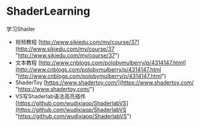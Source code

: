 # ShaderLearning
学习Shader

- 视频教程 [http://www.sikiedu.com/my/course/37](http://www.sikiedu.com/my/course/37 "http://www.sikiedu.com/my/course/37")
- 文本教程 [http://www.cnblogs.com/polobymulberry/p/4314147.html](http://www.cnblogs.com/polobymulberry/p/4314147.html "http://www.cnblogs.com/polobymulberry/p/4314147.html")
- ShaderToy [https://www.shadertoy.com/](https://www.shadertoy.com/ "https://www.shadertoy.com/")
- VS写Shaderlab语法高亮插件 [https://github.com/wudixiaop/ShaderlabVS](https://github.com/wudixiaop/ShaderlabVS "https://github.com/wudixiaop/ShaderlabVS")
